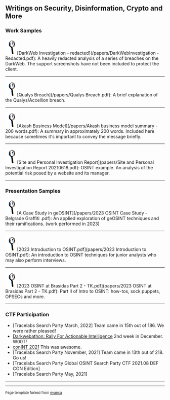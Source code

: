 ## Writings on Security, Disinformation, Crypto and More

### Work Samples
<img src="images/magnifying_glass.png?raw=true"/>[DarkWeb Investigation - redacted](/papers/DarkWebInvestigation - Redacted.pdf):
A heavily redacted analysis of a series of breaches on the DarkWeb. The support screenshots have not been included to protect the client.

---
<img src="images/magnifying_glass.png?raw=true"/>[Qualys Breach](/papers/Qualys Breach.pdf):
A brief explanation of the Qualys/Accellion breach.
 
---
<img src="images/magnifying_glass.png?raw=true"/>[Akash Business Model](/papers/Akash business model summary - 200 words.pdf):
A summary in approximately 200 words. Included here because sometimes it's important to convey the message briefly.

---
<img src="images/magnifying_glass.png?raw=true"/>[Site and Personal Investigation Report](papers/Site and Personal Investigation Report 20210618.pdf):
OSINT example. An analysis of the potential risk posed by a website and its manager. 

---

### Presentation Samples
<img src="images/magnifying_glass.png?raw=true"/>[A Case Study in geOSINT](/papers/2023 OSINT Case Study - Belgrade Graffiti .pdf):
An applied exploration of geOSINT techniques and their ramifications. (work performed in 2023)

---
<img src="images/magnifying_glass.png?raw=true"/>[2023 Introduction to OSINT.pdf](papers/2023 Introduction to OSINT.pdf):
An introduction to OSINT techniques for junior analysts who may also perform interviews. 

---
<img src="images/magnifying_glass.png?raw=true"/>[2023 OSINT at Brasidas Part 2 - TK.pdf](papers/2023 OSINT at Brasidas Part 2 - TK.pdf):
Part II of Intro to OSINT: how-tos, sock puppets, OPSECs and more. 

---

### CTF Participation

- [Tracelabs Search Party March, 2022] Team came in 15th out of 186. We were rather pleased!
- [Darkwebathon: Rally For Actionable Intelligence](https://followmoneyfightslavery.org/darkwebathon/) 2nd week in December. W00T!
- [conINT 2021](https://conint.io/) This was awesome.
- [Tracelabs Search Party November, 2021] Team came in 13th out of 218. Go us!
- [Tracelabs Search Party Global OSINT Search Party CTF 2021.08 DEF CON Edition]
- [Tracelabs Search Party May, 2021]

---




---
<p style="font-size:11px">Page template forked from <a href="https://github.com/evanca/quick-portfolio">evanca</a></p>
<!-- Remove above link if you don't want to attibute -->
